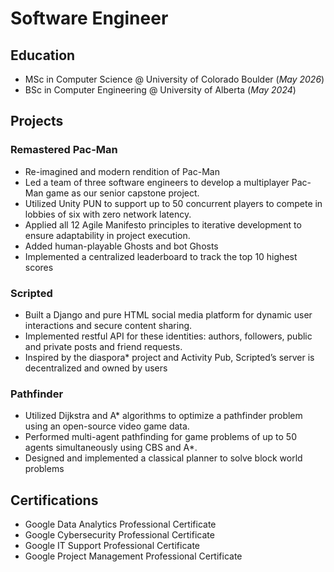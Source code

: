 # Software Engineer

## Education

- MSc in Computer Science @ University of Colorado Boulder (_May 2026_)
- BSc in Computer Engineering @ University of Alberta (_May 2024_)

## Projects

### Remastered Pac-Man

- Re-imagined and modern rendition of Pac-Man
- Led a team of three software engineers to develop a multiplayer Pac-Man game as our senior capstone project.
- Utilized Unity PUN to support up to 50 concurrent players to compete in lobbies of six with zero network latency.
- Applied all 12 Agile Manifesto principles to iterative development to ensure adaptability in project execution.
- Added human-playable Ghosts and bot Ghosts
- Implemented a centralized leaderboard to track the top 10 highest scores

### Scripted

- Built a Django and pure HTML social media platform for dynamic user interactions and secure content sharing.
- Implemented restful API for these identities: authors, followers, public and private posts and friend requests.
- Inspired by the diaspora\* project and Activity Pub, Scripted’s server is decentralized and owned by users

### Pathfinder

- Utilized Dijkstra and A\* algorithms to optimize a pathfinder problem using an open-source video game data.
- Performed multi-agent pathfinding for game problems of up to 50 agents simultaneously using CBS and A\*.
- Designed and implemented a classical planner to solve block world problems

## Certifications

- Google Data Analytics Professional Certificate
- Google Cybersecurity Professional Certificate
- Google IT Support Professional Certificate
- Google Project Management Professional Certificate
